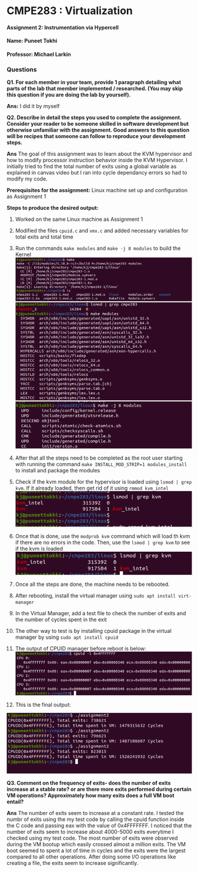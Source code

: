 # CMPE283 : Virtualization

#### Assignment 2: Instrumentation via Hypercell
#### Name:  Puneet Tokhi
#### Professor: Michael Larkin


### Questions

**Q1. For each member in your team, provide 1 paragraph detailing what parts of the lab that member
implemented / researched. (You may skip this question if you are doing the lab by yourself).**

**Ans:** I did it by myself

**Q2. Describe in detail the steps you used to complete the assignment. Consider your reader to be someone skilled in software development but otherwise unfamiliar with the assignment. Good answers to this question will be recipes that someone can follow to reproduce your development steps.**
    
 **Ans** The goal of this assignment was to learn about the KVM hypervisor and how to modify processor instruction behavior inside the KVM Hypervisor. I initially tried to find the total number of exits using a global variable as explained in canvas video but I ran into cycle dependancy errors so had to modify my code.  
 
**Prerequisites for the assignment:**
Linux machine set up and configuration as Assignment 1

**Steps to produce the desired output:**
1. Worked on the same Linux machine as Assignment 1
2. Modified the files `cpuid.c` and `vmx.c` and added necessary variables for total exits and total time
3. Run the commands `make modules` and `make -j 8 modules` to build the Kernel
![Screenshot](/cmpe283_2/images/1.png)
![Screenshot](/cmpe283_2/images/7.png)
![Screenshot](/cmpe283_2/images/2.png)
4. After that all the steps need to be completed as the root user starting with running the command `make INSTALL_MOD_STRIP=1 modules_install` to install and package the modules
5. Check if the kvm module for the hypervisor is loaded using `lsmod | grep kvm`. If it already loaded, then get rid of it using `rmmod kvm_intel`
![Screenshot](/cmpe283_2/images/3.png)
6. Once that is done, use the `modprob kvm` command which will load th kvm if there are no errors in the code. Then, use the `lsmod | grep kvm` to see if the kvm is loaded
![Screenshot](/cmpe283_2/images/4.png)
7. Once all the steps are done, the machine needs to be rebooted.
8. After rebooting, install the virtual manager using `sudo apt install virt-manager`
9. In the Virtual Manager, add a test file to check the number of exits and the number of cycles spent in the exit
10. The other way to test is by installing cpuid package in the virtual manager by using `sudo apt install cpuid`
11. The output of CPUID manager before reboot is below:
![Screenshot](/cmpe283_2/images/6.png)

12. This is the final output:

![Screenshot](/cmpe283_2/images/5.png)

**Q3. Comment on the frequency of exits- does the number of exits increase at a stable rate? or are there more exits performed during certain VM operations? Approximately how many exits does a full VM boot entail?**

**Ans** The number of exits seem to increase at a constant rate. I tested the numbr of exits using the my test code by calling the cpuid function inside the C code and passing eax with the value of 0x4FFFFFFF. I noticed that the number of exits seem to increase about 4000-5000 exits everytime I checked using my test code. The most number of exits were observed during the VM bootup which easily crossed almost a million exits. The VM boot seemed to spent a lot of time in cycles and the exits were the largest compared to all other operations. After doing some I/O operations like creating a file, the exits seem to increase significantly.
